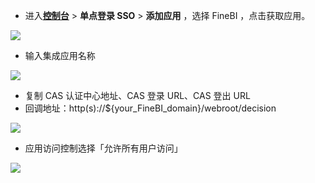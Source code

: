<IntegrationDetailCard :title="`在 ${$localeConfig.brandName} 中创建应用`">

- 进入[**控制台**](https://console.authing.cn) > **单点登录 SSO** > **添加应用** ，选择 FineBI ，点击获取应用。

![](~@imagesZhCn/integration/finebi/1-1.png)

- 输入集成应用名称

![](~@imagesZhCn/integration/finebi/1-2.png)

- 复制 CAS 认证中心地址、CAS 登录 URL、CAS 登出 URL
- 回调地址：http(s)://${your_FineBI_domain}/webroot/decision

![](~@imagesZhCn/integration/finebi/1-3.png)

- 应用访问控制选择「允许所有用户访问」

![](~@imagesZhCn/integration/finebi/2-4.png)

</IntegrationDetailCard>
